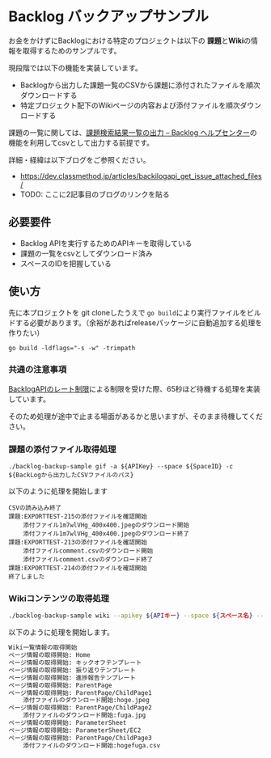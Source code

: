 # Backlog バックアップサンプル

お金をかけずにBacklogにおける特定のプロジェクトは以下の **課題**と**Wiki**の情報を取得するためのサンプルです。

現段階では以下の機能を実装しています。

- Backlogから出力した課題一覧のCSVから課題に添付されたファイルを順次ダウンロードする
- 特定プロジェクト配下のWikiページの内容および添付ファイルを順次ダウンロードする

課題の一覧に関しては、[課題検索結果一覧の出力 – Backlog ヘルプセンター](https://support-ja.backlog.com/hc/ja/articles/360035642534-%E8%AA%B2%E9%A1%8C%E6%A4%9C%E7%B4%A2%E7%B5%90%E6%9E%9C%E4%B8%80%E8%A6%A7%E3%81%AE%E5%87%BA%E5%8A%9B)の機能を利用してcsvとして出力する前提です。

詳細・経緯は以下ブログをご参照ください。

- https://dev.classmethod.jp/articles/backilogapi_get_issue_attached_files/
- TODO: ここに2記事目のブログのリンクを貼る

## 必要要件

- Backlog APIを実行するためのAPIキーを取得している
- 課題の一覧をcsvとしてダウンロード済み
- スペースのIDを把握している

## 使い方

先に本プロジェクトを git cloneしたうえで `go build`により実行ファイルをビルドする必要があります。（余裕があればreleaseパッケージに自動追加する処理を作りたい）

```
go build -ldflags="-s -w" -trimpath
```

### 共通の注意事項

[BacklogAPIのレート制限](https://developer.nulab.com/ja/docs/backlog/rate-limit/#)による制限を受けた際、65秒ほど待機する処理を実装しています。

そのため処理が途中で止まる場面があるかと思いますが、そのまま待機してください。

### 課題の添付ファイル取得処理

```
./backlog-backup-sample gif -a ${APIKey} --space ${SpaceID} -c ${BackLogから出力したCSVファイルのパス}
```

以下のように処理を開始します

```
CSVの読み込み終了
課題:EXPORTTEST-215の添付ファイルを確認開始
    添付ファイル1m7wlVHg_400x400.jpegのダウンロード開始
    添付ファイル1m7wlVHg_400x400.jpegのダウンロード終了
課題:EXPORTTEST-213の添付ファイルを確認開始
    添付ファイルcomment.csvのダウンロード開始
    添付ファイルcomment.csvのダウンロード終了
課題:EXPORTTEST-214の添付ファイルを確認開始
終了しました
```

### Wikiコンテンツの取得処理

```bash
./backlog-backup-sample wiki --apikey ${APIキー} --space ${スペース名} --project ${プロジェクト名}
```

以下のように処理を開始します。

```bash
Wiki一覧情報の取得開始
ページ情報の取得開始: Home
ページ情報の取得開始: キックオフテンプレート
ページ情報の取得開始: 振り返りテンプレート
ページ情報の取得開始: 進捗報告テンプレート
ページ情報の取得開始: ParentPage
ページ情報の取得開始: ParentPage/ChildPage1
    添付ファイルのダウンロード開始:hoge.jpeg
ページ情報の取得開始: ParentPage/ChildPage2
    添付ファイルのダウンロード開始:fuga.jpg
ページ情報の取得開始: ParameterSheet
ページ情報の取得開始: ParameterSheet/EC2
ページ情報の取得開始: ParentPage/ChildPage3
    添付ファイルのダウンロード開始:hogefuga.csv
```

